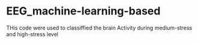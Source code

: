 # EEG_machine-learning-based
THis code were used to classiffied the brain Activity during medium-stress and high-stress level
